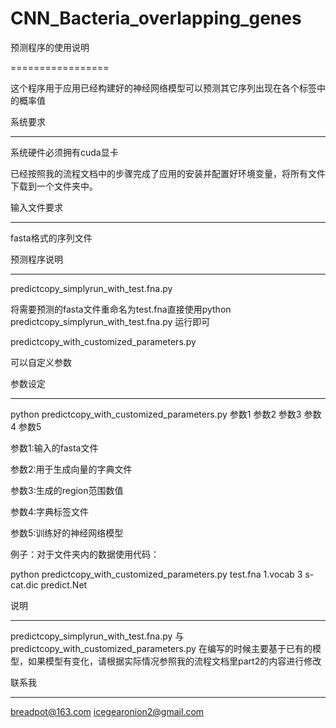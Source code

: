 # CNN_Bacteria_overlapping_genes

预测程序的使用说明

=================
   


这个程序用于应用已经构建好的神经网络模型可以预测其它序列出现在各个标签中的概率值
   
   




系统要求

--------------



系统硬件必须拥有cuda显卡

已经按照我的流程文档中的步骤完成了应用的安装并配置好环境变量，将所有文件下载到一个文件夹中。






输入文件要求

--------------



fasta格式的序列文件





预测程序说明

--------------



predictcopy_simplyrun_with_test.fna.py

将需要预测的fasta文件重命名为test.fna直接使用python predictcopy_simplyrun_with_test.fna.py 运行即可





predictcopy_with_customized_parameters.py

可以自定义参数







参数设定

--------------



python predictcopy_with_customized_parameters.py 参数1 参数2  参数3  参数4  参数5



参数1:输入的fasta文件

参数2:用于生成向量的字典文件

参数3:生成的region范围数值

参数4:字典标签文件

参数5:训练好的神经网络模型




例子：对于文件夹内的数据使用代码：

python predictcopy_with_customized_parameters.py test.fna 1.vocab 3 s-cat.dic predict.Net






说明

--------------



predictcopy_simplyrun_with_test.fna.py 与 predictcopy_with_customized_parameters.py 在编写的时候主要基于已有的模型，如果模型有变化，请根据实际情况参照我的流程文档里part2的内容进行修改






联系我

--------------


breadpot@163.com 
icegearonion2@gmail.com
